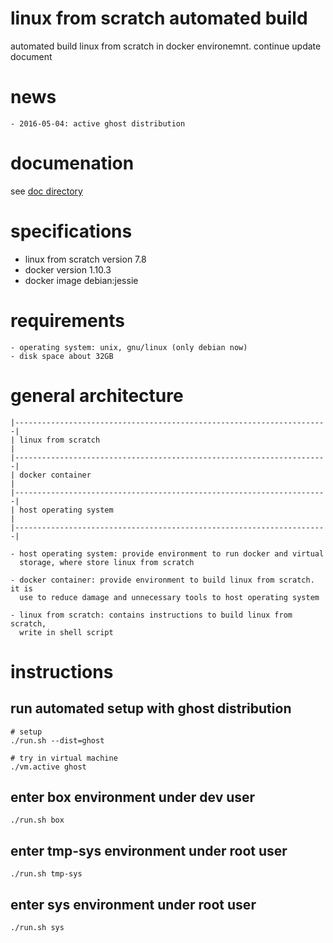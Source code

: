 # linux from scratch automated build
automated build linux from scratch in docker environemnt. continue update
document

# news

    - 2016-05-04: active ghost distribution

# documenation

see [doc directory](./doc)

# specifications

   - linux from scratch version 7.8
   - docker version 1.10.3
   - docker image debian:jessie

# requirements

    - operating system: unix, gnu/linux (only debian now)
    - disk space about 32GB

# general architecture

    |----------------------------------------------------------------------|
    | linux from scratch                                                   |
    |----------------------------------------------------------------------|
    | docker container                                                     |
    |----------------------------------------------------------------------|
    | host operating system                                                |
    |----------------------------------------------------------------------|

    - host operating system: provide environment to run docker and virtual
      storage, where store linux from scratch

    - docker container: provide environment to build linux from scratch. it is
      use to reduce damage and unnecessary tools to host operating system

    - linux from scratch: contains instructions to build linux from scratch,
      write in shell script

# instructions

## run automated setup with ghost distribution
```shell
# setup
./run.sh --dist=ghost

# try in virtual machine
./vm.active ghost
```

## enter box environment under dev user
```shell
./run.sh box
```

## enter tmp-sys environment under root user
```shell
./run.sh tmp-sys
```

## enter sys environment under root user
```shell
./run.sh sys
```
